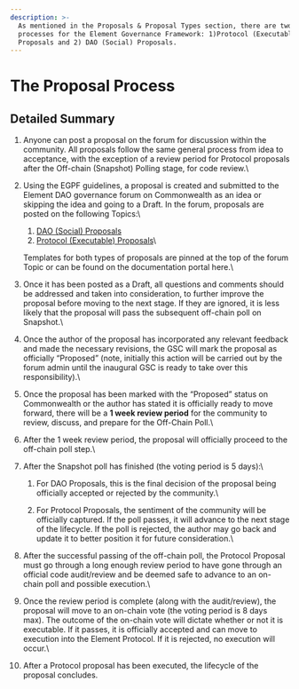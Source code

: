 ```yaml
---
description: >-
  As mentioned in the Proposals & Proposal Types section, there are two proposal
  processes for the Element Governance Framework: 1)Protocol (Executable)
  Proposals and 2) DAO (Social) Proposals.
---
```


# The Proposal Process

## **Detailed Summary**

1. Anyone can post a proposal on the forum for discussion within the community. All proposals follow the same general process from idea to acceptance, with the exception of a review period for Protocol proposals after the Off-chain (Snapshot) Polling stage, for code review.\

2.  Using the EGPF guidelines, a proposal is created and submitted to the Element DAO governance forum on Commonwealth as an idea or skipping the idea and going to a Draft. In the forum, proposals are posted on the following Topics:\


    1. [DAO (Social) Proposals](https://forum.element.fi/discussions/3.%20DAO%20\(Social\)%20Proposals)
    2. [Protocol (Executable) Proposals](https://forum.element.fi/discussions/4.%20Protocol%20\(Executable\)%20Proposals)\


    Templates for both types of proposals are pinned at the top of the forum Topic or can be found on the documentation portal here.\

3. Once it has been posted as a Draft, all questions and comments should be addressed and taken into consideration, to further improve the proposal before moving to the next stage. If they are ignored, it is less likely that the proposal will pass the subsequent off-chain poll on Snapshot.\

4. Once the author of the proposal has incorporated any relevant feedback and made the necessary revisions, the GSC will mark the proposal as officially “Proposed” (note, initially this action will be carried out by the forum admin until the inaugural GSC is ready to take over this responsibility).\

5. Once the proposal has been marked with the “Proposed” status on Commonwealth or the author has stated it is officially ready to move forward, there will be a **1 week review period** for the community to review, discuss, and prepare for the Off-Chain Poll.\

6. After the 1 week review period, the proposal will officially proceed to the off-chain poll step.\

7. After the Snapshot poll has finished (the voting period is 5 days):\

   1. For DAO Proposals, this is the final decision of the proposal being officially accepted or rejected by the community.\

   2. For Protocol Proposals, the sentiment of the community will be officially captured. If the poll passes, it will advance to the next stage of the lifecycle. If the poll is rejected, the author may go back and update it to better position it for future consideration.\

8. After the successful passing of the off-chain poll, the Protocol Proposal must go through a long enough review period to have gone through an official code audit/review and be deemed safe to advance to an on-chain poll and possible execution.\

9. Once the review period is complete (along with the audit/review), the proposal will move to an on-chain vote (the voting period is 8 days max). The outcome of the on-chain vote will dictate whether or not it is executable. If it passes, it is officially accepted and can move to execution into the Element Protocol. If it is rejected, no execution will occur.\

10. After a Protocol proposal has been executed, the lifecycle of the proposal concludes.
